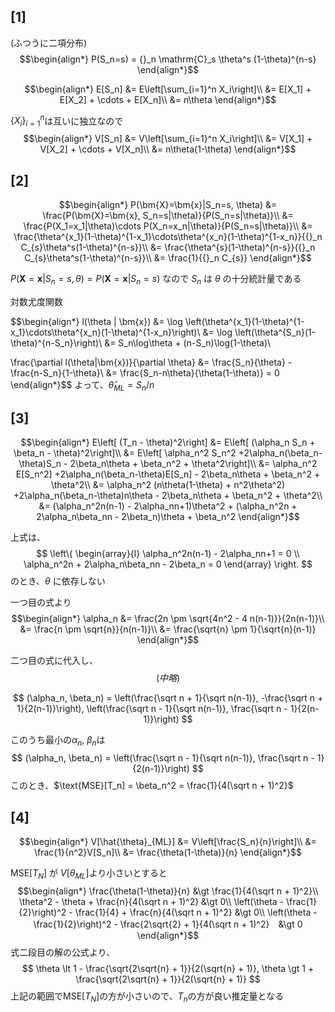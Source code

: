 ## [1]
(ふつうに二項分布)
$$\begin{align*}
P(S_n=s) = {}_n \mathrm{C}_s \theta^s (1-\theta)^{n-s}
\end{align*}$$

$$\begin{align*}
E[S_n] &= E\left[\sum_{i=1}^n X_i\right]\\
&= E[X_1] + E[X_2] + \cdots + E[X_n]\\
&= n\theta
\end{align*}$$

$\{X_i\}_{i=1}^n$は互いに独立なので
$$\begin{align*}
V[S_n] &= V\left[\sum_{i=1}^n X_i\right]\\
&= V[X_1] + V[X_2] + \cdots + V[X_n]\\
&= n\theta(1-\theta)
\end{align*}$$

## [2]
$$\begin{align*}
P(\bm{X}=\bm{x}|S_n=s, \theta) &= \frac{P(\bm{X}=\bm{x}, S_n=s|\theta)}{P(S_n=s|\theta)}\\
&= \frac{P(X_1=x_1|\theta)\cdots P(X_n=x_n|\theta)}{P(S_n=s|\theta)}\\
&= \frac{\theta^{x_1}(1-\theta)^{1-x_1}\cdots\theta^{x_n}(1-\theta)^{1-x_n}}{{}_n C_{s}\theta^s(1-\theta)^{n-s}}\\
&= \frac{\theta^{s}(1-\theta)^{n-s}}{{}_n C_{s}\theta^s(1-\theta)^{n-s}}\\
&= \frac{1}{{}_n C_{s}}
\end{align*}$$

$P(\bm{X}=\bm{x}|S_n=s, \theta) = P(\bm{X}=\bm{x}|S_n=s)$ なので $S_n$ は $\theta$ の十分統計量である

対数尤度関数

$$\begin{align*}
l(\theta | \bm{x}) &= \log \left(\theta^{x_1}(1-\theta)^{1-x_1}\cdots\theta^{x_n}(1-\theta)^{1-x_n}\right)\\
&= \log \left(\theta^{S_n}(1-\theta)^{n-S_n}\right)\\
&= S_n\log\theta + (n-S_n)\log(1-\theta)\\

\frac{\partial l(\theta|\bm{x})}{\partial \theta} &= \frac{S_n}{\theta} - \frac{n-S_n}{1-\theta}\\
&= \frac{S_n-n\theta}{\theta(1-\theta)} = 0
\end{align*}$$
よって、$\hat{\theta}_{ML} = S_n/n$
## [3]
$$\begin{align*}
E\left[ (T_n - \theta)^2\right] &= E\left[ (\alpha_n S_n + \beta_n - \theta)^2\right]\\
&= E\left[ \alpha_n^2 S_n^2 +2\alpha_n(\beta_n-\theta)S_n - 2\beta_n\theta + \beta_n^2 + \theta^2\right]\\
&= \alpha_n^2 E[S_n^2] +2\alpha_n(\beta_n-\theta)E[S_n] - 2\beta_n\theta + \beta_n^2 + \theta^2\\
&= \alpha_n^2 (n\theta(1-\theta) + n^2\theta^2) +2\alpha_n(\beta_n-\theta)n\theta - 2\beta_n\theta + \beta_n^2 + \theta^2\\
&= (\alpha_n^2n(n-1) - 2\alpha_nn+1)\theta^2 + (\alpha_n^2n + 2\alpha_n\beta_nn - 2\beta_n)\theta + \beta_n^2
\end{align*}$$

上式は、
$$
\left\{
    \begin{array}{l}
      \alpha_n^2n(n-1) - 2\alpha_nn+1 = 0  \\
      \alpha_n^2n + 2\alpha_n\beta_nn - 2\beta_n = 0
    \end{array}
\right.
$$
のとき、$\theta$ に依存しない

一つ目の式より
$$\begin{align*}
\alpha_n &= \frac{2n \pm \sqrt{4n^2 - 4 n(n-1)}}{2n(n-1)}\\
&= \frac{n \pm \sqrt{n}}{n(n-1)}\\
&= \frac{\sqrt{n} \pm 1}{\sqrt{n}(n-1)}
\end{align*}$$

二つ目の式に代入し、
$$
(中略)
$$
  
$$
(\alpha_n, \beta_n) = \left(\frac{\sqrt n + 1}{\sqrt n(n-1)}, -\frac{\sqrt n + 1}{2(n-1)}\right), \left(\frac{\sqrt n - 1}{\sqrt n(n-1)}, \frac{\sqrt n - 1}{2(n-1)}\right)
$$

このうち最小の$\alpha_n$, $\beta_n$は
$$
(\alpha_n, \beta_n) = \left(\frac{\sqrt n - 1}{\sqrt n(n-1)}, \frac{\sqrt n - 1}{2(n-1)}\right)
$$
このとき、$\text{MSE}[T_n] = \beta_n^2 = \frac{1}{4(\sqrt n + 1)^2}$

## [4]
$$\begin{align*}
V[\hat{\theta}_{ML}] &= V\left[\frac{S_n}{n}\right]\\
&= \frac{1}{n^2}V[S_n]\\
&= \frac{\theta(1-\theta)}{n}
\end{align*}$$

$\text{MSE}[T_N]$ が $V[\theta_{ML}]$より小さいとすると
$$\begin{align*}
\frac{\theta(1-\theta)}{n} &\gt \frac{1}{4(\sqrt n + 1)^2}\\
\theta^2 - \theta + \frac{n}{4(\sqrt n + 1)^2} &\gt 0\\
\left(\theta - \frac{1}{2}\right)^2 - \frac{1}{4} + \frac{n}{4(\sqrt n + 1)^2} &\gt 0\\
\left(\theta - \frac{1}{2}\right)^2  - \frac{2\sqrt{2} + 1}{4(\sqrt n + 1)^2}　&\gt 0
\end{align*}$$
式二段目の解の公式より、
$$
\theta \lt 1 - \frac{\sqrt{2\sqrt{n} + 1}}{2(\sqrt{n} + 1)}, \theta \gt 1 + \frac{\sqrt{2\sqrt{n} + 1}}{2(\sqrt{n} + 1)}
$$
上記の範囲で$\text{MSE}[T_N]$の方が小さいので、$T_n$の方が良い推定量となる